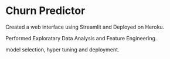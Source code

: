 # Churn Predictor

Created a web interface using Streamlit and Deployed on Heroku.

Performed Exploratary Data Analysis and Feature Engineering.

model selection, hyper tuning and deployment.
